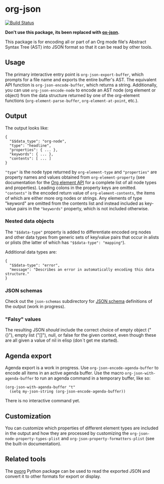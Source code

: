 # org-json

[![Build Status](https://travis-ci.org/jlumpe/org-json.svg?branch=master)](https://travis-ci.org/jlumpe/org-json)

**Don't use this package, its been replaced with [ox-json](github.com/jlumpe/ox-json).**

This package is for encoding all or part of an Org mode file's Abstract Syntax
Tree (AST) into JSON format so that it can be read by other tools.


## Usage

The primary interactive entry point is `org-json-export-buffer`, which prompts for a file name and
exports the entire buffer's AST. The equivalent API function is `org-json-encode-buffer`, which
returns a string. Additionally, you can use `org-json-encode-node` to encode an AST node (org
element or object) from the data structure returned by one of the org-element functions
(`org-element-parse-buffer`, `org-element-at-point`, etc.).

## Output

The output looks like:

```
{
  "$$data_type": "org-node",
  "type": "headline",
  "properties": { ... },
  "keywords": { ... },
  "contents": [ ... ]
}
```

`"type"` is the node type returned by `org-element-type` and `"properties"` are property names and
values obtained from `org-element-property` (see documentation for the
[Org element API](https://orgmode.org/worg/dev/org-element-api.html) for a complete list of all node
types and properties). Leading colons in the property keys are omitted. `"contents"` is the encoded
return value of `org-element-contents`, the items of which are either more org nodes or strings. Any
elements of type "keyword" are omitted from the contents list and instead included as key-value
pairs in the `"keywords"` property, which is not included otherwise.


### Nested data objects

The `"$$data-type"` property is added to differentiate encoded org nodes and other data types from
generic sets of key/value pairs that occur in alists or plists (the latter of which has
`"$$data-type": "mapping"`).

Additional data types are:

```
{
  "$$data-type": "error",
  "message": "Describes an error in automatically encoding this data structure."
}
```


### JSON schemas

Check out the `json-schemas` subdirectory for [JSON schema](https://json-schema.org/) definitions of the output (work in progress).


### "Falsy" values

The resulting JSON *should* include the correct choice of empty object ("{}"),
empty list ("[]"), null, or false for the given context, even though these are
all given a value of nil in elisp (don`t get me started).


## Agenda export

Agenda export is a work in progress. Use `org-json-encode-agenda-buffer` to encode all items in an
active agenda buffer. Use the macro `org-json-with-agenda-buffer` to run an agenda command in a
temporary buffer, like so:

```elisp
(org-json-with-agenda-buffer "t"
  (setq my-json-string (org-json-encode-agenda-buffer))
```

There is no interactive command yet.


## Customization

You can customize which properties of different element types are included in the output and how they are processed by customizing the `org-json-node-property-types-plist` and `org-json-property-formatters-plist` (see the built-in documentation).


## Related tools

The [pyorg](https://github.com/jlumpe/pyorg) Python package can be used to read the exported JSON and convert it to other formats for export or display.
